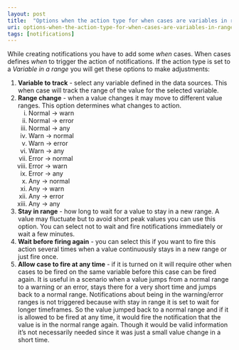 ```yaml
---
layout: post
title:  "Options when the action type for when cases are variables in ranges?"
uri: options-when-the-action-type-for-when-cases-are-variables-in-ranges
tags: [notifications]
---
```


<p>
    While creating notifications you have to add some <em>when</em> cases. When cases defines <em>when</em> to trigger
    the action of notifications. If the action type is set to a <em>Variable in a range</em> you will get these options
    to make adjustments:
</p>

<!--more-->

<ol>
    <li>
        <strong>Variable to track</strong> - select any variable defined in the data sources. This when case will track
        the range of the value for the selected variable.
    </li>
    <li>
        <strong>Range change</strong> - when a value changes it may move to different value ranges. This option
        determines what changes to action.
        <ol type="i">
            <li><span class="t-normal">Normal</span> → <span class="t-warn">warn</span></li>
            <li><span class="t-normal">Normal</span> → <span class="t-error">error</span></li>
            <li><span class="t-normal">Normal</span> → <span class="t-neutral">any</span></li>
            <li><span class="t-warn">Warn</span> → <span class="t-normal">normal</span></li>
            <li><span class="t-warn">Warn</span> → <span class="t-error">error</span></li>
            <li><span class="t-warn">Warn</span> → <span class="t-neutral">any</span></li>
            <li><span class="t-error">Error</span> → <span class="t-normal">normal</span></li>
            <li><span class="t-error">Error</span> → <span class="t-warn">warn</span></li>
            <li><span class="t-error">Error</span> → <span class="t-neutral">any</span></li>
            <li><span class="t-neutral">Any</span> → <span class="t-normal">normal</span></li>
            <li><span class="t-neutral">Any</span> → <span class="t-warn">warn</span></li>
            <li><span class="t-neutral">Any</span> → <span class="t-error">error</span></li>
            <li><span class="t-neutral">Any</span> → <span class="t-neutral">any</span></li>
        </ol>
    </li>
    <li>
        <strong>Stay in range</strong> - how long to wait for a value to stay in a new range. A value may fluctuate but
        to avoid short peak values you can use this option. You can select not to wait and fire notifications
        immediately or wait a few minutes.
    </li>
    <li>
        <strong>Wait before firing again</strong> - you can select this if you want to fire this action several times
        when a value continuously stays in a new range or just fire once.
    </li>
    <li>
        <strong>Allow case to fire at any time</strong> - if it is turned on it will require other when cases to be
        fired on the same variable before this case can be fired again. It is useful in a scenario when a value jumps
        from a normal range to a warning or an error, stays there for a very short time and jumps back to a normal
        range. Notifications about being in the warning/error ranges is not triggered because with stay in range it is
        set to wait for longer timeframes. So the value jumped back to a normal range and if it is allowed to be fired
        at any time, it would fire the notification that the value is in the normal range again. Though it would be
        valid information it’s not necessarily needed since it was just a small value change in a short time.
    </li>
</ol>